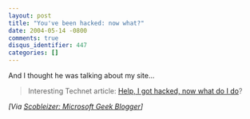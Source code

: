 ```yaml
---
layout: post
title: "You've been hacked: now what?"
date: 2004-05-14 -0800
comments: true
disqus_identifier: 447
categories: []
---
```

And I thought he was talking about my site...

> Interesting Technet article: [Help, I got hacked, now what do I
> do](http://www.microsoft.com/technet/community/columns/secmgmt/sm0504.mspx)?

*[Via [Scobleizer: Microsoft Geek
Blogger](http://radio.weblogs.com/0001011/2004/05/12.html#a7427)]*

